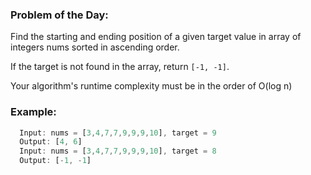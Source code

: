 ### Problem of the Day:
Find the starting and ending position of a given target value in array of integers nums sorted in ascending order.

If the target is not found in the array, return `[-1, -1]`.

Your algorithm's runtime complexity must be in the order of O(log n)

### Example:
```javascript
  Input: nums = [3,4,7,7,9,9,9,10], target = 9
  Output: [4, 6]
  Input: nums = [3,4,7,7,9,9,9,10], target = 8
  Output: [-1, -1]
```
